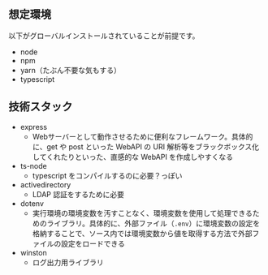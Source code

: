 ## 想定環境
以下がグローバルインストールされていることが前提です。

* node
* npm
* yarn（たぶん不要な気もする）
* typescript

## 技術スタック
* express
    * Webサーバーとして動作させるために便利なフレームワーク。具体的に、get や post といった WebAPI の URI 解析等をブラックボックス化してくれたりといった、直感的な WebAPI を作成しやすくなる
* ts-node
    * typescript をコンパイルするのに必要？っぽい
* activedirectory
    * LDAP 認証をするために必要
* dotenv
    * 実行環境の環境変数を汚すことなく、環境変数を使用して処理できるためのライブラリ。具体的に、外部ファイル（`.env`）に環境変数の設定を格納することで、ソース内では環境変数から値を取得する方法で外部ファイルの設定をロードできる
* winston
    * ログ出力用ライブラリ




